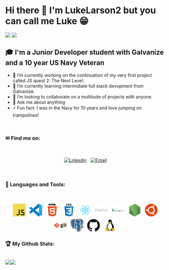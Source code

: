<h1>Hi there 👋 I'm LukeLarson2 but you can call me Luke 😁</h1>
<img src="https://visitor-badge.laobi.icu/badge?page_id=LukeLarson2.LukeLarson2"/>
<img src="https://img.shields.io/github/followers/LukeLarson2?label=Followers&logo=Github"/>

<h2>🎓 I'm a Junior Developer student with Galvanize and a 10 year US Navy Veteran </h2>

- 🔭 I’m currently working on the continuation of my very first project called JS quest 2: The Next Level.
- 🌱 I’m currently learning intermidiate full stack devopment from Galvanize.
- 👯 I’m looking to collaborate on a multitude of projects with anyone.
- 💬 Ask me about anything
- ⚡ Fun fact: I was in the Navy for 10 years and love jumping on trampolines!

<br />
<h3>✉ Find me on:</h3>
<br />
<p align="center">
 <a href="https://www.linkedin.com/in/lucas-larson-6a4bb799" target="_blank" rel="noopener noreferrer"> <img src="https://cdn.jsdelivr.net/npm/simple-icons@v3/icons/linkedin.svg" alt="Linkedin" height="40" style="vertical-align:top; margin:4px"></a>
 <a href="mailto:lucas.m.larson2@gmail.com"> <img src="https://cdn.jsdelivr.net/npm/simple-icons@v3/icons/gmail.svg" alt="Email" height="40" style="vertical-align:top; margin:4px"></a>
</p>

<br />

<h3>🧰 Languages and Tools:</h3>
<br />
<p align="center">
<img src="https://raw.githubusercontent.com/github/explore/80688e429a7d4ef2fca1e82350fe8e3517d3494d/topics/javascript/javascript.png" alt="Javascript" height="40" style="vertical-align:top; margin:4px">
<img src="https://raw.githubusercontent.com/github/explore/80688e429a7d4ef2fca1e82350fe8e3517d3494d/topics/visual-studio-code/visual-studio-code.png" alt="VS Code" height="40" style="vertical-align:top; margin:4px">
<img src="https://raw.githubusercontent.com/github/explore/80688e429a7d4ef2fca1e82350fe8e3517d3494d/topics/html/html.png" alt="HTML" height="40" style="vertical-align:top; margin:4px">
<img src="https://raw.githubusercontent.com/github/explore/80688e429a7d4ef2fca1e82350fe8e3517d3494d/topics/css/css.png" alt="CSS" height="40" style="vertical-align:top; margin:4px">
<img src="https://raw.githubusercontent.com/github/explore/80688e429a7d4ef2fca1e82350fe8e3517d3494d/topics/react/react.png" alt="React.js" height="40" style="vertical-align:top; margin:4px">
<img src="https://raw.githubusercontent.com/github/explore/80688e429a7d4ef2fca1e82350fe8e3517d3494d/topics/express/express.png" alt="Express.js" height="40" style="vertical-align:top; margin:4px">
<img src="https://raw.githubusercontent.com/github/explore/80688e429a7d4ef2fca1e82350fe8e3517d3494d/topics/mongodb/mongodb.png" alt="MongoDB" height="40" style="vertical-align:top; margin:4px">
<img src="https://raw.githubusercontent.com/github/explore/80688e429a7d4ef2fca1e82350fe8e3517d3494d/topics/nodejs/nodejs.png" alt="Node.js" height="40" style="vertical-align:top; margin:4px">
<img src="https://raw.githubusercontent.com/github/explore/80688e429a7d4ef2fca1e82350fe8e3517d3494d/topics/ubuntu/ubuntu.png" alt="Ubuntu" height="40" style="vertical-align:top; margin:4px">
<img src="https://raw.githubusercontent.com/github/explore/80688e429a7d4ef2fca1e82350fe8e3517d3494d/topics/git/git.png" alt="Git" height="40" style="vertical-align:top; margin:4px">
<img src="https://raw.githubusercontent.com/github/explore/80688e429a7d4ef2fca1e82350fe8e3517d3494d/topics/postgresql/postgresql.png" alt="PostgreSQL" height="40" style="vertical-align:top; margin:4px">
<img src="https://github.com/github/explore/blob/main/topics/github/github.png" alt="Github" height="40" style="vertical-align:top; margin:4px">
<img src="https://github.com/github/explore/blob/main/topics/linux/linux.png" alt="Github" height="40" style="vertical-align:top; margin:4px">
</p>

<h3>🏆 My Github Stats:</h3>
<br />
<div>
<a href="https://github-readme-stats.vercel.app/api?username=LukeLarson2&theme=tokyonight">
  <img  align="left" src="https://github-readme-stats.vercel.app/api?username=LukeLarson2&count_private=true&show_icons=true&theme=tokyonight" />
</a>
<a href="https://github-readme-stats.vercel.app/api/top-langs/?username=LukeLarson2&hide=php&theme=tokyonight">
  <img align="left" src="https://github-readme-stats.vercel.app/api/top-langs/?username=LukeLarson2&hide=php&theme=tokyonight" />
</a>
</div>





<!--
**LukeLarson2/LukeLarson2** is a ✨ _special_ ✨ repository because its `README.md` (this file) appears on your GitHub profile.

Here are some ideas to get you started:

- 🔭 I’m currently working on ...
- 🌱 I’m currently learning ...
- 👯 I’m looking to collaborate on ...
- 🤔 I’m looking for help with ...
- 💬 Ask me about ...
- 📫 How to reach me: ...
- 😄 Pronouns: ...
- ⚡ Fun fact: ...
-->
